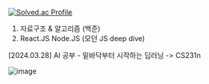 [![Solved.ac Profile](http://mazassumnida.wtf/api/v2/generate_badge?boj=forwarder1121)](https://solved.ac/forwarder1121/)


1. 자료구조 & 알고리즘 (백준)
2. React.JS Node.JS (모던 JS deep dive)

[2024.03.28]
AI 공부 - 밑바닥부터 시작하는 딥러닝 -> CS231n

![image](https://github.com/forwarder1121/forwarder1121/assets/66872094/4ca6645d-44bb-4a39-b007-3ef569d397b3)

